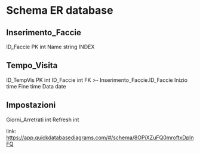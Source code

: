 # Schema ER database

Inserimento_Faccie
-
ID_Faccie PK int
Name string INDEX

Tempo_Visita
-
ID_TempVis PK int
ID_Faccie int FK >- Inserimento_Faccie.ID_Faccie
Inizio time
Fine time
Data date

Impostazioni
-
Giorni_Arretrati int
Refresh int



link: https://app.quickdatabasediagrams.com/#/schema/8OPiXZuFQ0mroftxDpInFQ